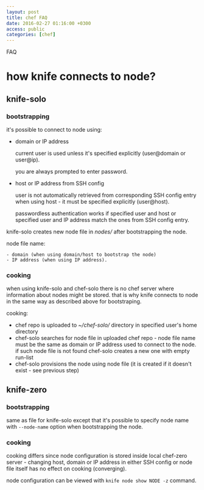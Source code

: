 ```yaml
---
layout: post
title: chef FAQ
date: 2016-02-27 01:16:00 +0300
access: public
categories: [chef]
---
```


FAQ

<!-- more -->

# how knife connects to node?

## knife-solo

### bootstrapping

  it's possible to connect to node using:

  - domain or IP address

    current user is used unless it's specified explicitly
    (user@domain or user@ip).

    you are always prompted to enter password.

  - host or IP address from SSH config

    user is not automatically retrieved from corresponding SSH config entry
    when using host - it must be specified explicitly (user@host).

    passwordless authentication works if specified user and host or
    specified user and IP address match the ones from SSH config entry.

  knife-solo creates new node file in _nodes/_ after bootstrapping the node.

  node file name:

    - domain (when using domain/host to bootstrap the node)
    - IP address (when using IP address).

### cooking

  when using knife-solo and chef-solo there is no chef server where
  information about nodes might be stored.
  that is why knife connects to node in the same way as described above
  for bootstraping.

  cooking:

  - chef repo is uploaded to _~/chef-solo/_ directory in
    specified user's home directory
  - chef-solo searches for node file in uploaded chef repo -
    node file name must be the same as domain or IP address used
    to connect to the node. if such node file is not found
    chef-solo creates a new one with empty run-list
  - chef-solo provisions the node using node file
    (it is created if it doesn't exist - see previous step)

## knife-zero

### bootstrapping

  same as file for knife-solo except that it's possible to specify node
  name with `--node-name` option when bootstrapping the node.

### cooking

  cooking differs since node configuration is stored inside local
  chef-zero server - changing host, domain or IP address in either SSH
  config or node file itself has no effect on cooking (converging).

  node configuration can be viewed with `knife node show NODE -z` command.
